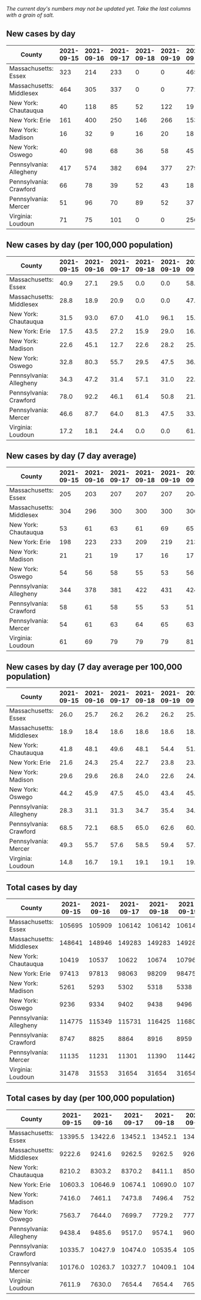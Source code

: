 _The current day's numbers may not be updated yet. Take the last columns with a grain of salt._
## New cases by day

| County | 2021-09-15 | 2021-09-16 | 2021-09-17 | 2021-09-18 | 2021-09-19 | 2021-09-20 | 2021-09-21 |
| --- | --- | --- | --- | --- | --- | --- | --- |
| Massachusetts: Essex | 323 | 214 | 233 | 0 | 0 | 465 |  |
| Massachusetts: Middlesex | 464 | 305 | 337 | 0 | 0 | 771 |  |
| New York: Chautauqua | 40 | 118 | 85 | 52 | 122 | 19 |  |
| New York: Erie | 161 | 400 | 250 | 146 | 266 | 153 |  |
| New York: Madison | 16 | 32 | 9 | 16 | 20 | 18 |  |
| New York: Oswego | 40 | 98 | 68 | 36 | 58 | 45 |  |
| Pennsylvania: Allegheny | 417 | 574 | 382 | 694 | 377 | 279 |  |
| Pennsylvania: Crawford | 66 | 78 | 39 | 52 | 43 | 18 |  |
| Pennsylvania: Mercer | 51 | 96 | 70 | 89 | 52 | 37 |  |
| Virginia: Loudoun | 71 | 75 | 101 | 0 | 0 | 256 |  |

## New cases by day (per 100,000 population)

| County | 2021-09-15 | 2021-09-16 | 2021-09-17 | 2021-09-18 | 2021-09-19 | 2021-09-20 | 2021-09-21 |
| --- | --- | --- | --- | --- | --- | --- | --- |
| Massachusetts: Essex | 40.9 | 27.1 | 29.5 | 0.0 | 0.0 | 58.9 |  |
| Massachusetts: Middlesex | 28.8 | 18.9 | 20.9 | 0.0 | 0.0 | 47.8 |  |
| New York: Chautauqua | 31.5 | 93.0 | 67.0 | 41.0 | 96.1 | 15.0 |  |
| New York: Erie | 17.5 | 43.5 | 27.2 | 15.9 | 29.0 | 16.7 |  |
| New York: Madison | 22.6 | 45.1 | 12.7 | 22.6 | 28.2 | 25.4 |  |
| New York: Oswego | 32.8 | 80.3 | 55.7 | 29.5 | 47.5 | 36.9 |  |
| Pennsylvania: Allegheny | 34.3 | 47.2 | 31.4 | 57.1 | 31.0 | 22.9 |  |
| Pennsylvania: Crawford | 78.0 | 92.2 | 46.1 | 61.4 | 50.8 | 21.3 |  |
| Pennsylvania: Mercer | 46.6 | 87.7 | 64.0 | 81.3 | 47.5 | 33.8 |  |
| Virginia: Loudoun | 17.2 | 18.1 | 24.4 | 0.0 | 0.0 | 61.9 |  |

## New cases by day (7 day average)

| County | 2021-09-15 | 2021-09-16 | 2021-09-17 | 2021-09-18 | 2021-09-19 | 2021-09-20 | 2021-09-21 |
| --- | --- | --- | --- | --- | --- | --- | --- |
| Massachusetts: Essex | 205 | 203 | 207 | 207 | 207 | 204 |  |
| Massachusetts: Middlesex | 304 | 296 | 300 | 300 | 300 | 300 |  |
| New York: Chautauqua | 53 | 61 | 63 | 61 | 69 | 65 |  |
| New York: Erie | 198 | 223 | 233 | 209 | 219 | 213 |  |
| New York: Madison | 21 | 21 | 19 | 17 | 16 | 17 |  |
| New York: Oswego | 54 | 56 | 58 | 55 | 53 | 56 |  |
| Pennsylvania: Allegheny | 344 | 378 | 381 | 422 | 431 | 424 |  |
| Pennsylvania: Crawford | 58 | 61 | 58 | 55 | 53 | 51 |  |
| Pennsylvania: Mercer | 54 | 61 | 63 | 64 | 65 | 63 |  |
| Virginia: Loudoun | 61 | 69 | 79 | 79 | 79 | 81 |  |

## New cases by day (7 day average per 100,000 population)

| County | 2021-09-15 | 2021-09-16 | 2021-09-17 | 2021-09-18 | 2021-09-19 | 2021-09-20 | 2021-09-21 |
| --- | --- | --- | --- | --- | --- | --- | --- |
| Massachusetts: Essex | 26.0 | 25.7 | 26.2 | 26.2 | 26.2 | 25.9 |  |
| Massachusetts: Middlesex | 18.9 | 18.4 | 18.6 | 18.6 | 18.6 | 18.6 |  |
| New York: Chautauqua | 41.8 | 48.1 | 49.6 | 48.1 | 54.4 | 51.2 |  |
| New York: Erie | 21.6 | 24.3 | 25.4 | 22.7 | 23.8 | 23.2 |  |
| New York: Madison | 29.6 | 29.6 | 26.8 | 24.0 | 22.6 | 24.0 |  |
| New York: Oswego | 44.2 | 45.9 | 47.5 | 45.0 | 43.4 | 45.9 |  |
| Pennsylvania: Allegheny | 28.3 | 31.1 | 31.3 | 34.7 | 35.4 | 34.9 |  |
| Pennsylvania: Crawford | 68.5 | 72.1 | 68.5 | 65.0 | 62.6 | 60.3 |  |
| Pennsylvania: Mercer | 49.3 | 55.7 | 57.6 | 58.5 | 59.4 | 57.6 |  |
| Virginia: Loudoun | 14.8 | 16.7 | 19.1 | 19.1 | 19.1 | 19.6 |  |

## Total cases by day

| County | 2021-09-15 | 2021-09-16 | 2021-09-17 | 2021-09-18 | 2021-09-19 | 2021-09-20 | 2021-09-21 |
| --- | --- | --- | --- | --- | --- | --- | --- |
| Massachusetts: Essex | 105695 | 105909 | 106142 | 106142 | 106142 | 106607 |  |
| Massachusetts: Middlesex | 148641 | 148946 | 149283 | 149283 | 149283 | 150054 |  |
| New York: Chautauqua | 10419 | 10537 | 10622 | 10674 | 10796 | 10815 |  |
| New York: Erie | 97413 | 97813 | 98063 | 98209 | 98475 | 98628 |  |
| New York: Madison | 5261 | 5293 | 5302 | 5318 | 5338 | 5356 |  |
| New York: Oswego | 9236 | 9334 | 9402 | 9438 | 9496 | 9541 |  |
| Pennsylvania: Allegheny | 114775 | 115349 | 115731 | 116425 | 116802 | 117081 |  |
| Pennsylvania: Crawford | 8747 | 8825 | 8864 | 8916 | 8959 | 8977 |  |
| Pennsylvania: Mercer | 11135 | 11231 | 11301 | 11390 | 11442 | 11479 |  |
| Virginia: Loudoun | 31478 | 31553 | 31654 | 31654 | 31654 | 31910 |  |

## Total cases by day (per 100,000 population)

| County | 2021-09-15 | 2021-09-16 | 2021-09-17 | 2021-09-18 | 2021-09-19 | 2021-09-20 | 2021-09-21 |
| --- | --- | --- | --- | --- | --- | --- | --- |
| Massachusetts: Essex | 13395.5 | 13422.6 | 13452.1 | 13452.1 | 13452.1 | 13511.1 |  |
| Massachusetts: Middlesex | 9222.6 | 9241.6 | 9262.5 | 9262.5 | 9262.5 | 9310.3 |  |
| New York: Chautauqua | 8210.2 | 8303.2 | 8370.2 | 8411.1 | 8507.3 | 8522.3 |  |
| New York: Erie | 10603.3 | 10646.9 | 10674.1 | 10690.0 | 10718.9 | 10735.6 |  |
| New York: Madison | 7416.0 | 7461.1 | 7473.8 | 7496.4 | 7524.6 | 7549.9 |  |
| New York: Oswego | 7563.7 | 7644.0 | 7699.7 | 7729.2 | 7776.7 | 7813.5 |  |
| Pennsylvania: Allegheny | 9438.4 | 9485.6 | 9517.0 | 9574.1 | 9605.1 | 9628.0 |  |
| Pennsylvania: Crawford | 10335.7 | 10427.9 | 10474.0 | 10535.4 | 10586.2 | 10607.5 |  |
| Pennsylvania: Mercer | 10176.0 | 10263.7 | 10327.7 | 10409.1 | 10456.6 | 10490.4 |  |
| Virginia: Loudoun | 7611.9 | 7630.0 | 7654.4 | 7654.4 | 7654.4 | 7716.3 |  |
